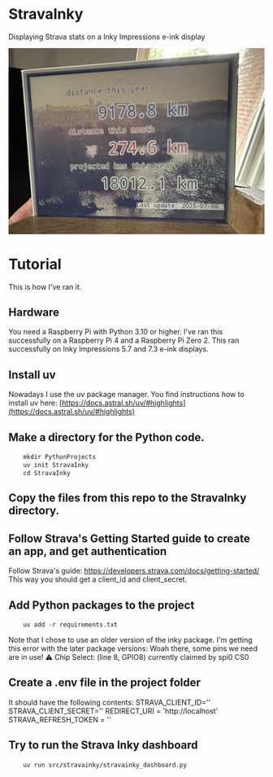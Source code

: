 # StravaInky
Displaying Strava stats on a Inky Impressions e-ink display

![Action shot](IMG_1330b.jpg)

# Tutorial
This is how I've ran it.

## Hardware
You need a Raspberry Pi with Python 3.10 or higher.
I've ran this successfully on a Raspberry Pi 4 and a Raspberry Pi Zero 2.
This ran successfully on Inky Impressions 5.7 and 7.3 e-ink displays.

## Install uv
Nowadays I use the uv package manager.
You find instructions how to install uv here: [https://docs.astral.sh/uv/#highlights](https://docs.astral.sh/uv/#highlights)

## Make a directory for the Python code.

        mkdir PythonProjects
        uv init StravaInky
        cd StravaInky

## Copy the files from this repo to the StravaInky directory.

## Follow Strava's Getting Started guide to create an app, and get authentication
Follow Strava's guide: https://developers.strava.com/docs/getting-started/
This way you should get a client_id and client_secret.

## Add Python packages to the project
        uv add -r requirements.txt

Note that I chose to use an older version of the inky package. I'm getting this error with the later package versions:
        Woah there, some pins we need are in use!
        ⚠️   Chip Select: (line 8, GPIO8) currently claimed by spi0 CS0

## Create a .env file in the project folder
It should have the following contents:
                STRAVA_CLIENT_ID='<your Strava client_id>'
                STRAVA_CLIENT_SECRET='<your Strava client_secret>'
                REDIRECT_URI = 'http://localhost'
                STRAVA_REFRESH_TOKEN = '<refresh token>'

## Try to run the Strava Inky dashboard

        uv run src/stravainky/stravainky_dashboard.py

